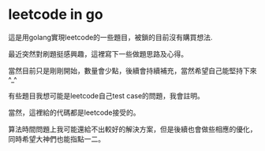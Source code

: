 # leetcode in go
這是用golang實現leetcode的一些題目，被鎖的目前沒有購買想法.

最近突然對刷題挺感興趣，這裡寫下一些做題思路及心得。

當然目前只是剛剛開始，數量會少點，後續會持續補充，當然希望自己能堅持下來^_^

有些題目我想可能是leetcode自己test case的問題，我會註明。

當然，這裡給的代碼都是leetcode接受的。

算法時間問題上我可能還給不出較好的解決方案，但是後續也會做些相應的優化，同時希望大神們也能指點一二。
	
